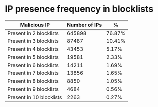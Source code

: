 # IP presence frequency in blocklists
| Malicious IP | Number of IPs | % |
|----|----|----|
| Present in 2 blocklists | 645898 | 76.87% |
| Present in 3 blocklists | 87487 | 10.41% |
| Present in 4 blocklists | 43453 | 5.17% |
| Present in 5 blocklists | 19581 | 2.33% |
| Present in 6 blocklists | 14211 | 1.69% |
| Present in 7 blocklists | 13856 | 1.65% |
| Present in 8 blocklists | 8850 | 1.05% |
| Present in 9 blocklists | 4684 | 0.56% |
| Present in 10 blocklists | 2263 | 0.27% |
